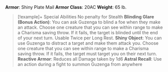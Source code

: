 **Armor**: Shiny Plate Mail
**Armor Class**: 20AC
**Weight**: 65 lb.
> [!example]+ Special Abilities
> No penalty for Stealth
> **Blinding Glare (Bonus Action)**:
> You can ask Guzenga to blind a foe when they make an attack. Choose one creature that you can see within range to make a Charisma saving throw. If it fails, the target is blinded until the end of your next turn. Usable Twice per Long Rest.
> **Shiny Object**:
> You can use Guzenga to distract a target and make them attack you. Choose one creature that you can see within range to make a Charisma saving throw. If it fails, the target must target you on their next turn.
> **Reactive Armor**:
> Reduces all Damage taken by 1d6
> **Astral Recall**:
> Use an action during a fight to summon Guzenga from anywhere
